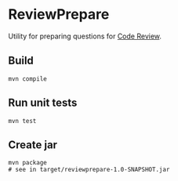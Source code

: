 ReviewPrepare
=============

Utility for preparing questions for [Code Review][1].

Build
-----

    mvn compile

Run unit tests
--------------

    mvn test

Create jar
----------

    mvn package
    # see in target/reviewprepare-1.0-SNAPSHOT.jar

[1]: http://codereview.stackexchange.com/
